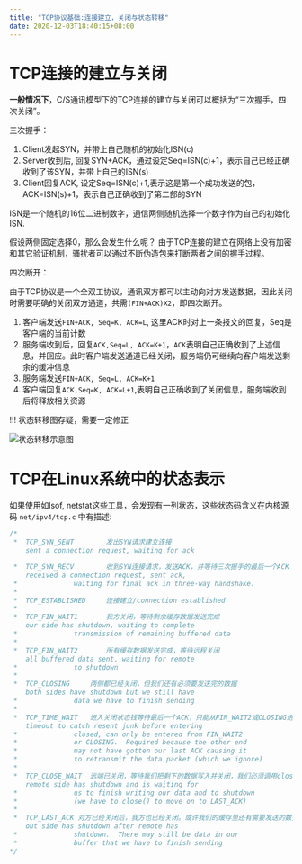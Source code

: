 ```yaml
---
title: "TCP协议基础:连接建立，关闭与状态转移"
date: 2020-12-03T18:40:15+08:00
---
```


# TCP连接的建立与关闭

**一般情况下**，C/S通讯模型下的TCP连接的建立与关闭可以概括为“三次握手，四次关闭”。

三次握手：

1. Client发起SYN，并带上自己随机的初始化ISN(c)
2. Server收到后, 回复SYN+ACK，通过设定Seq=ISN(c)+1，表示自己已经正确收到了该SYN，并带上自己的ISN(s)
3. Client回复ACK, 设定Seq=ISN(c)+1,表示这是第一个成功发送的包，ACK=ISN(s)+1，表示自己正确收到了第二部的SYN

ISN是一个随机的16位二进制数字，通信两侧随机选择一个数字作为自己的初始化ISN.

假设两侧固定选择0，那么会发生什么呢？ 由于TCP连接的建立在网络上没有加密和其它验证机制，骚扰者可以通过不断伪造包来打断两者之间的握手过程。

四次断开：

由于TCP协议是一个全双工协议，通讯双方都可以主动向对方发送数据，因此关闭时需要明确的关闭双方通道，共需`(FIN+ACK)X2`，即四次断开。

1. 客户端发送`FIN+ACK, Seq=K, ACK=L`, 这里ACK时对上一条报文的回复，Seq是客户端的当前计数
2. 服务端收到后，回复`ACK,Seq=L, ACK=K+1`，`ACK`表明自己正确收到了上述信息，并回应。此时客户端发送通道已经关闭，服务端仍可继续向客户端发送剩余的缓冲信息
3. 服务端发送`FIN+ACK, Seq=L, ACK=K+1`
4. 客户端回复`ACK,Seq=K, ACK=L+1`,表明自己正确收到了关闭信息，服务端收到后将释放相关资源

!!! 状态转移图存疑，需要一定修正

![状态转移示意图](/static/post/tcp_states.png)

# TCP在Linux系统中的状态表示

如果使用如lsof, netstat这些工具，会发现有一列状态，这些状态码含义在内核源码 `net/ipv4/tcp.c` 中有描述:

```c
/*
 *	TCP_SYN_SENT		发出SYN请求建立连接
    sent a connection request, waiting for ack

 *	TCP_SYN_RECV		收到SYN连接请求，发送ACK，并等待三次握手的最后一个ACK
    received a connection request, sent ack,
 *				waiting for final ack in three-way handshake.
 *
 *	TCP_ESTABLISHED		连接建立/connection established
 *
 *	TCP_FIN_WAIT1		我方关闭，等待剩余缓存数据发送完成
    our side has shutdown, waiting to complete
 *				transmission of remaining buffered data
 *
 *	TCP_FIN_WAIT2		所有缓存数据发送完成，等待远程关闭
    all buffered data sent, waiting for remote
 *				to shutdown
 *
 *	TCP_CLOSING		两侧都已经关闭，但我们还有必须要发送完的数据
    both sides have shutdown but we still have
 *				data we have to finish sending
 *
 *	TCP_TIME_WAIT	进入关闭状态钱等待最后一个ACK，只能从FIN_WAIT2或CLOSING进入该状态
  	timeout to catch resent junk before entering
 *				closed, can only be entered from FIN_WAIT2
 *				or CLOSING.  Required because the other end
 *				may not have gotten our last ACK causing it
 *				to retransmit the data packet (which we ignore)
 *
 *	TCP_CLOSE_WAIT	远端已关闭，等待我们把剩下的数据写入并关闭，我们必须调用close()来进入到LAST_ACK状态
 	remote side has shutdown and is waiting for
 *				us to finish writing our data and to shutdown
 *				(we have to close() to move on to LAST_ACK)
 *
 *	TCP_LAST_ACK 对方已经关闭后，我方也已经关闭。或许我们的缓存里还有需要发送的数据.
 	out side has shutdown after remote has
 *				shutdown.  There may still be data in our
 *				buffer that we have to finish sending
*/
```
